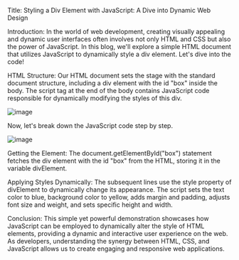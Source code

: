 Title: Styling a Div Element with JavaScript: A Dive into Dynamic Web Design

Introduction:
In the world of web development, creating visually appealing and dynamic user interfaces often involves not only HTML and CSS but also the power of JavaScript. 
In this blog, we'll explore a simple HTML document that utilizes JavaScript to dynamically style a div element. Let's dive into the code!

HTML Structure:
Our HTML document sets the stage with the standard document structure, including a div element with the id "box" inside the body. 
The script tag at the end of the body contains JavaScript code responsible for dynamically modifying the styles of this div.

![image](https://github.com/Viswabhi/Dom_Project_1/assets/118526058/325e5993-0f16-4d56-a794-99bd9e4fc99d)

Now, let's break down the JavaScript code step by step.

![image](https://github.com/Viswabhi/Dom_Project_1/assets/118526058/c4e9f770-1b30-42b8-ab2f-f7e275ec0ceb)

Getting the Element:
The document.getElementById("box") statement fetches the div element with the id "box" from the HTML, storing it in the variable divElement.

Applying Styles Dynamically:
The subsequent lines use the style property of divElement to dynamically change its appearance. The script sets the text color to blue, background color to yellow, 
adds margin and padding, adjusts font size and weight, and sets specific height and width.

Conclusion:
This simple yet powerful demonstration showcases how JavaScript can be employed to dynamically alter the style of HTML elements, providing a dynamic and interactive 
user experience on the web. As developers, understanding the synergy between HTML, CSS, and JavaScript allows us to create engaging and responsive web applications.





